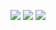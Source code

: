 <div align="center">


![](https://64.media.tumblr.com/d93f028cf05887dc9c41681d8a92a8e3/6fba99df56623529-2c/s250x400/9e3e9a8f87ac40c36c79dbd25496bddd893562ed.pnj) ![](https://64.media.tumblr.com/8ffefa9775e5ca51f6dd8faf8b85c375/6fba99df56623529-da/s250x400/b175a3b63077254aaab2a3511f959b646b6b6754.pnj) ![](https://64.media.tumblr.com/6a84c09f3974311f36e1979d27d63485/6fba99df56623529-04/s250x400/d59532947810c497b85ab4b88edcb276ffd31764.pnj)

